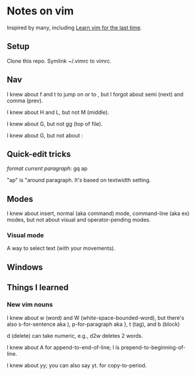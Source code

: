 # Notes on vim

Inspired by many, including [Learn vim for the last time](https://danielmiessler.com/study/vim/).

## Setup

Clone this repo.  Symlink ~/.vimrc to vimrc.

## Nav

I knew about f<char> and t<char> to jump on or to <char>, but I forgot about semi (next) and comma (prev).

I knew about H and L, but not M (middle).

I knew about G, but not gg (top of file).

I knew about <num>G, but not about :<num>

## Quick-edit tricks

*format current paragraph*: gq ap

"ap" is "around paragraph.  It's based on textwidth setting.

## Modes

I knew about insert, normal (aka command) mode, command-line (aka ex) modes, but not about visual and operator-pending modes.

### Visual mode

A way to select text (with your movements).

## Windows

## Things I learned

### New vim nouns

I knew about w (word) and W (white-space-bounded-word), but there's also s-for-sentence aka ), p-for-paragraph aka }, t (tag), and b (block)

d (delete) can take numeric, e.g., d2w deletes 2 words.

I knew about A for append-to-end-of-line; I is prepend-to-beginning-of-line.

I knew about yy; you can also say yt. for copy-to-period.

